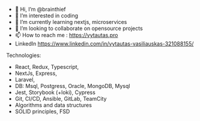 - 👋 Hi, I’m @brainthief
- 👀 I’m interested in coding
- 🌱 I’m currently learning nextjs, microservices
- 💞️ I’m looking to collaborate on opensource projects
- 📫 How to reach me : https://vytautas.pro
- LinkedIn https://www.linkedin.com/in/vytautas-vasiliauskas-321088155/

Technologies:
- React, Redux, Typescript, 
- NextJs, Express,
- Laravel,
- DB: Msql, Postgress, Oracle, MongoDB, Mysql
- Jest, Storybook (+loki), Cypress
- Git, CI/CD, Ansible, GitLab, TeamCity
- Algorithms and data structures
- SOLID principles, FSD


<!---
brainthief/brainthief is a ✨ special ✨ repository because its `README.md` (this file) appears on your GitHub profile.
You can click the Preview link to take a look at your changes.
--->
